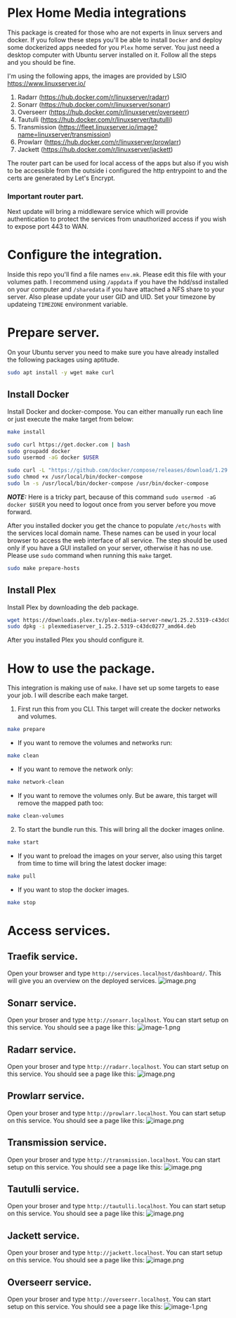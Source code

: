 # Plex Home Media integrations

This package is created for those who are not experts in linux servers and docker. If you follow these steps you'll be able to install `Docker` and deploy some dockerized apps needed for you `Plex` home server. You just need a desktop computer with Ubuntu server installed on it. Follow all the steps and you should be fine.

I'm using the following apps, the images are provided by LSIO https://www.linuxserver.io/

1. Radarr (https://hub.docker.com/r/linuxserver/radarr)
2. Sonarr (https://hub.docker.com/r/linuxserver/sonarr)
3. Overseerr (https://hub.docker.com/r/linuxserver/overseerr)
4. Tautulli (https://hub.docker.com/r/linuxserver/tautulli)
5. Transmission (https://fleet.linuxserver.io/image?name=linuxserver/transmission)
6. Prowlarr (https://hub.docker.com/r/linuxserver/prowlarr)
7. Jackett (https://hub.docker.com/r/linuxserver/jackett)

The router part can be used for local access of the apps but also if you wish to be accessible from the outside i configured the http entrypoint to and the certs are generated by Let's Encrypt.
### Important router part.
Next update will bring a middleware service which will provide authentication to protect the services from unauthorized access if you wish to expose port 443 to WAN.

# Configure the integration.
Inside this repo you'll find a file names `env.mk`. Please edit this file with your volumes path. I recommend using `/appdata` if you have the hdd/ssd installed on your computer and `/sharedata` if you have attached a NFS share to your server. Also please update your user GID and UID.
Set your timezone by updateing `TIMEZONE` environment variable.
# Prepare server.
On your Ubuntu server you need to make sure you have already installed the following packages using aptitude.

```bash
sudo apt install -y wget make curl
```

## Install Docker
Install Docker and docker-compose. You can either manually run each line or just execute the make target from below:
```bash
make install
```

```bash
sudo curl https://get.docker.com | bash
sudo groupadd docker
sudo usermod -aG docker $USER

sudo curl -L "https://github.com/docker/compose/releases/download/1.29.2/docker-compose-$(uname -s)-$(uname -m)" -o /usr/local/bin/docker-compose
sudo chmod +x /usr/local/bin/docker-compose
sudo ln -s /usr/local/bin/docker-compose /usr/bin/docker-compose
```
**_NOTE:_** Here is a tricky part, because of this command `sudo usermod -aG docker $USER` you need to logout once from you server before you move forward.  

After you installed docker you get the chance to populate `/etc/hosts` with the services local domain name. These names can be used in your local browser to access the web interface of all service. The step should be used only if you have a GUI installed on your server, otherwise it has no use. Please use `sudo` command when running this `make` target.
```bash
sudo make prepare-hosts
```

## Install Plex
Install Plex by downloading the deb package.

```bash
wget https://downloads.plex.tv/plex-media-server-new/1.25.2.5319-c43dc0277/debian/plexmediaserver_1.25.2.5319-c43dc0277_amd64.deb
sudo dpkg -i plexmediaserver_1.25.2.5319-c43dc0277_amd64.deb
```

After you installed Plex you should configure it.


# How to use the package.
This integration is making use of `make`. I have set up some targets to ease your job. I will describe each make target.

1. First run this from you CLI. This target will create the docker networks and volumes.
```bash
make prepare
```
  * If you want to remove the volumes and networks run:
  ```bash
  make clean
  ```
  * If you want to remove the network only:
  ```bash
  make network-clean
  ```
  * If you want to remove the volumes only. But be aware, this target will remove the mapped path too:
  ```bash
  make clean-volumes
  ```
2. To start the bundle run this. This will bring all the docker images online.
```bash
make start
```
  * If you want to preload the images on your server, also using this target from time to time will bring the latest docker image:
  ```bash
  make pull
  ```
  * If you want to stop the docker images.
  ```bash
  make stop
  ```

# Access services.
## Traefik service.
Open your browser and type `http://services.localhost/dashboard/`. This will give you an overview on the deployed services.
![image.png](./config/images/image.png)

## Sonarr service.
Open your broser and type `http://sonarr.localhost`. You can start setup on this service. You should see a page like this:
![image-1.png](./config/images/image-1.png)

## Radarr service.
Open your broser and type `http://radarr.localhost`. You can start setup on this service. You should see a page like this:
![image.png](./config/images/image-2.png)

## Prowlarr service.
Open your broser and type `http://prowlarr.localhost`. You can start setup on this service. You should see a page like this:
![image.png](./config/images/image-3.png)

## Transmission service.
Open your broser and type `http://transmission.localhost`. You can start setup on this service. You should see a page like this:
![image.png](./config/images/image-7.png)

## Tautulli service.
Open your broser and type `http://tautulli.localhost`. You can start setup on this service. You should see a page like this:
![image.png](./config/images/image-4.png)

## Jackett service.
Open your broser and type `http://jackett.localhost`. You can start setup on this service. You should see a page like this:
![image.png](./config/images/image-5.png)

## Overseerr service.
Open your broser and type `http://overseerr.localhost`. You can start setup on this service. You should see a page like this:
![image-1.png](./config/images/image-6.png)



